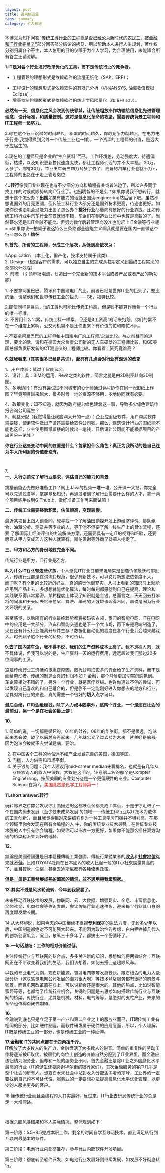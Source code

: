 ```yaml
--- 
layout: post 
title: 逃离制造业
tags: summary
category: 个人日记 
---
```

<p>本博文为知乎问答<a TARGET="_blank" HREF="http://www.zhihu.com/question/26561498">”传统工科行业的工程师是否已经沦为新时代的农民工，被金融和IT行业完爆？<b>“</B></A>部分回答部分结论的拷贝，用以帮助本人进行人生规划，著作权分别归属各个答主，本人使用的目的仅限于为个人学习，为合理使用，未能知会所有答主还请谅解。</P>



<p>
<strong>1.</STRONG><strong>IT是对各个行业进行改革优化的工具，而不是传统行业的竞争者。</STRONG></P>
<ul>
<li>工程管理的理想形式是依赖软件的流程无纸化（SAP，ERP)；</LI>
</UL>
<ul>
<li>工程设计的理想形式是依赖软件的有限元分析（机械ANSYS, 油藏数值模拟Eclipse）；</LI>
<li>质量控制的理想形式是依赖软件的统计学风险量化（如 BHI adv）。</LI>
</UL>
<p>
<b>必然有一天，信息化之风会吹到传统领域，让传统粗放小作坊输给信息化先进管理理念，设计标准，和质量控制。这将是信息化革命的攻坚，需要传统背景工程师和IT工程师一起努力。</B></P>
<p STYLE="">
2.<span>你在这个行业沉潜的时间越久，积累的时间越久，你的竞争力就越大。在电力电子行业(我觉得换到另外一个传统工业也一样)，一个资深的工程师的价值，是远大于应届生的。</SPAN></P>
<p STYLE="">
<span>3.</SPAN>现在的工程师只是企业的“生产资料”而已。工作环境差，劳动强度大，待遇偏低，枯燥，以及知识更新换代速度太快，都让工程师们活的并不太幸福。
30万，太多了，哪有30万，毕业生年薪三四万的多了去了，高薪的汽车行业也就十万+，工程师的出路在于走上管理岗位</P>
<p STYLE="">
4.<b>.转行</B>像我们专业现在也有不少细分方向和编程有关或者沾边了，所以许多同学找工作的时候就顺势转向IT行业了。也挺明智的不是么？如果你说我不想转行，就想干这个怎么办？<b>出国</B>如果有能力的话就出国读engineering然后留下吧。虽然不想说国外的月亮更圆，但传统工科行业大部分还是国外技术更高，待遇也更好。如果你说也没机会没能力出国了怎么办？<b>挑好行业</B>尽量向前景好的行业靠拢。比如传统工科行业中汽车行业前景就很不错，车企们在制造业公司中也算是高薪的了。当然薪水还是和IT金融不能比。但努力数年后转管理岗没准也能赶上IT金融等行业呢=
=如果你说一拍桌子说这特么三条路都是逃跑主义啊我就是要在国内一直做这个行业怎么办！<b>情怀</B></P>
<p><strong>5.首先，所谓的工程师，分成三个层次，从低到高依次为：</STRONG></P>
<p STYLE="">1.Application （本土化，国产化，技术支持属于此类）<br />
2. Design （根据客户的需求，可以独立自主的完成从初期定义到最终工程实现的全部设计过程）<br />
3. 前瞻 （引领市场潮流，创造出一个完全新的技术平台或者产品或者产品的新功能）</P>
<p STYLE="">1.
不要拿阿里巴巴、腾讯和中国建电厂的比。前者已经是世界IT业的巨头了，要比的话，请拿他们和世界传统工业的巨头——GE，福特比较。<br />

2.即使同样是巨头，it的工资也可能比传统工科高。但是钱不能算作衡量一个行业的唯一标准。<br />
3.
不要用什么“it累，传统工科一样累，但还是it工资高”的话来抱怨。你们的累不在一个维度上累啊，公交司机岂不是比你更累？有价值的忙和瞎忙不同。<br />

4.不要拿阿里巴巴的工程师和中国建电厂的工程师/总监比较。与之前相同的道理，要比的话，请和在德国大众负责公司新的无人车研发的工程师比较，和GE美国总部负责研发新的CT测量仪的工程师比较。你看看工资究竟谁高？</P>
<p STYLE="">
<strong>6.就我看来（其实很多已经是共识），起码有几点会对行业有深远的改变</STRONG><br /></P>
<p STYLE="">1、用户体验：莫过于智能家居。<br />
2、设计工具：BIM的运用，Revit之类的软件，简言之就是由2D制图转向3D制图。<br />
3、多地协同：有没有尝试过不同城市的设计师通过远程协作在同一张图纸上作图？毕竟项目越来越大，很多时候一地的资源不够用，多地协同就有必要。<br />

4、政策变化：知不知道，就因为政府提出绿色建筑这一事，导致多少绿色建筑申报咨询公司诞生？<br />
5、利益分配（我觉得最让我脑洞大开的一点）：企业应用级软件，用户购买软件需要钱，使用软件做出产品还需要给软件公司钱。那么，建筑设计行业的图纸能不能也这样，业主使用图纸盖楼的时候出一笔钱，日后设计公司能不能根据项目的产出再分一笔钱？<b><br />
</B></P>
<p>
<b>你在行业这些变动中间的位置是什么？能承担什么角色？</B><b>真正为我所动的是自己连为牛人所利用的价值都没有。</B></P>
<p STYLE=""><br /></P>
<p STYLE="">7.<b><br />
一、入行之前先了解行业要求，评估自己的能力和背景</B></P>
<p STYLE="">
跳槽前能否先做好准备工作？网上Java的视频一堆一堆，公开课一大把，你完全可以先通过自学，掌握基础知识，再通过培训了解行业需要什么样的人才，拿一两个项目练手放到GIThub上，做好准备工作再来面试嘛！</P>
<p STYLE=""><b>二、传统工业需要经验积累，估值很高，变现较慢。</B></P>
<p STYLE="">
最近某项目上跟人谈合同，想寻找一个了解油田勘探开发上游经济评价、排队组合、油藏分析、测录井等专业的人，等于他不但要了解一线生产上的具体流程，还要
了解国际上经济评价的主流解决方案，还需要具有一定IT的视野和经验，还要愿意从甲方变成乙方这种人就算有，斯伦贝谢等外商早就把人挖走了。</P>
<p STYLE=""><b>三、甲方和乙方的身份地位完全不同。</B></P>
<p>传统行业是甲方，IT行业是乙方。</P>
<p STYLE="">
<strong>8.为什么IT行业有这些优势</STRONG>，个人感觉IT行业目前来说确实是创造价值最多的那批人，传统行业都是在讲流程规范，很少有新技术，可以说对新想法依赖度不大，
而IT呢？有个走的比较近的好友，真的感觉他很充实，从书上看到的知识马上就能应用到产品上去，多想想就能优化算法，每时每刻都感觉到自己在提高，理论和
实践联系得非常紧密。某种程度上体现了知识就是金钱。总而言之，天天回去打麻将的同事和天天回去钻研底层、算法、编码的人就应该活得不同，虽说是因为行业
大环境的关系。</P>
<p>
甚至感觉，以后所有的行业最终趋势都将被码农占领，我们的智能电网，IT在电网中的应用是一大部分，汽车和智能交通也是下一个大市场，再下来是高端制造了，现在还有什么行业能离开软件生存？数据化自动化的程度在各个行业只会越来越深入。时代赋予这个行业的优势，不可否认。</P>
<p STYLE="">
<strong>9.去了国内某车企，我不得不说，我们的生产资料成本太高了。</STRONG>我不想被人肉，就不具体说，但我可以说的是，生产资料一天的运行费用，远远超过我们那边20多位同事的工资。</P>
<p>这是传统行业工资低的很重要原因，因为公司把更多的资金给了生产资料，而不是而给劳动者。传统的制造业真的利润不如IT
金融，那个时候更加切实的感觉到。车企算相对不错的了，另外一个行业，就是医疗器械。也许你通过不停的尝试，可以发现自己喜欢的和自己适合的，但是你不一定能刚好进入你想去的地方和行业，尤其对跨行业的来说，真的需要一个很好的<strong>切入点</STRONG>才可以。</P>
<p STYLE="">
<b>最后总结，IT和金融赚钱。除了人力成本因素外，这两个行业，一个是走在社会的最前沿，另一个是在社会的最上游！</B></P>
<p STYLE=""><strong>10.</STRONG><br /></P>
<p STYLE="">1.
简单的说，一切都是循环的，01年的硅谷，08年的华尔街，都不是很远。泡沫起来总会破，破了以后总会再起来。几年就忘光了过去以为未来一片美好是脑残。因为泡沫会破就不去尝试是病，要治。<br />

2. 在中国各个工科的地位远不如产业发展完善的美国，德国等国。<br />
3. 门槛，人力供需和市场平衡。<br />
4. 关于钱的问题：我个人建议用mid-career
median来看排名，也就是有几年从业经验的人的收入中位数。大致是这样的。注意第二名的那个是Compter
Engineering，按照美国的专业划分这是一个更偏硬件的专业。Computer Science在第7。<span STYLE="color: rgb(204, 0, 0);">美国竟然是化学工程师第一！</SPAN></P>
<p STYLE=""><strong>11.short answer:转行</STRONG></P>
<p>玩转跨界之后你会发现你上面描述的这些缺点全都变成了优点，于是乎你走进了一个在国内尚未发展（至少是未成熟发展
的领域——传统工科行业以IT技术为载体的工具创新），而且我觉得相对来讲编程作为一种工具学习门槛并不特别高，在那个领域里你会发现在所有会编程的人
中，你的传统专业技术最强；在传统专业技术强的人中只有你会编程，如果你可以专攻一方更好，如果你不能那么担任双方沟通的桥梁也不失为好的选择。</P>
<p STYLE=""><strong>12.</STRONG><br /></P>
<p STYLE="">
無論是美國德國還是日本這種傳統工業強國，傳統行業從業者的<b><u>收入</U></B>和<u><b>社會地位</B></U>從來就<u><b>不低</B></U>。比如TOYATA社員在日本國內的收入比起一般的IT小社來說還算高的了，並且貸款，住宿，甚至去迪斯尼都有各種優惠政策。<br />

<b><u>但是，這是工業發展成熟的國家的情況，並不適用與我國現狀。</U></B></P>
<p STYLE="">
<b><strong>13.<b>其</B></STRONG>实不过是风水轮流转，今年到我家罢了。</B></P>
<p>
未来移动互联技术的发展，物联网、云、大数据、增强现实、全息、丰富信息化、全面社交、电商社会等等的发展，会让传统行业迅速抬头，迎来每个行业其自身的再度爆发增长期。</P>
<p STYLE="">
14.<span>从大环境说，如果今天的中国继续不重视<strong>专利保护</STRONG>的执法力度，无论多少年以后，中国制造都绝对不可能强大起来。不能因为政治性的考虑，白白牺牲掉几代人的创新创富机会，况且，放纵三十多年了，都搞出一个死循环了。</SPAN></P>
<p STYLE=""><strong>15.一句话总结：工作的相对价值过低。</STRONG></P>
<p STYLE="">
关注传统行业与互联网的结合点，多多关注新的知识，想想如何将两者结合：互联网正在不断改变着我们的生活，我们该想着，如何去搭上这趟顺风车。</P>
<p>
以我的专业电气为例，现在新能源，智能电网等等发展很快，跟它结合的电力大数据分析（这块感觉电网公司发展的潜力很大啊）等技术以及服务都有很好的前景与钱景。而且电网改革箭在弦上，可以说机会还是很大的。其他的热点，比如说智能家居等等，也都给了传统行业机会，关键的问题是去思考如何搭建传统行业与互联网的桥梁。传统行业，尤其是机械，材料，电气等等，是绝对的支柱产业，未来的革命也值得你我去期待。</P>

<p STYLE=""><strong>16.<br />
</STRONG>金融说到底也只是立足于第一产业和第二产业之上的服务业而已，IT跟传统工业有相同的部分，比如硬件制造，而软件研发属于硬件的应用层面，所以，个人理解，IT既是传统工业的一部分，也是传统工业的一种延伸。</P>
<p STYLE=""><strong>17.金融和IT的共同点都在于<b>四两拨千斤</B>。</STRONG><br />
IT解放了大多数人的生产力，金融盘活了大多数人的财富。简单的重复性的劳动工作将逐渐被IT取代，被替代的岗位上创造的价值自然分配到了IT业界里。而金融应该归纳为服务业，但却和一般的服务业不同，首先金融业是除IT业之外信息化水平最高的行业（IT的诞生还要感谢华尔街的银行家们），其次金融服务的客户几乎是整个社会的所有人。想要在未来社会中站到收入分配金字塔的顶峰，工业界的一定要找到自己的不可替代性，服务业的一定要想办法提高信息化水平优化管理，以更少的人服务更多的客户。</P>
<p STYLE="">18.懂传统行业而且会编程的人其实最好。反过来，IT行业去研发传统行业的总是走一大堆弯路。</P>
<p STYLE=""><br /></P>
<p STYLE="">根据头脑风暴结果和本人实际情况，整体规划如下：</P>
<p STYLE="">第一阶段：5.5*8.5完成本职工作，剩余的时间自学互联网技术。直到满足转行到互联网最基本的条件。</P>
<p STYLE="">第二阶段：电池行业内部求推荐，参与行业内部软件开发项目。</P>
<p STYLE="">第三阶段：彻底转至软件开发，如电池行业发展好则继续发展，如发展不好彻底转行。</P>